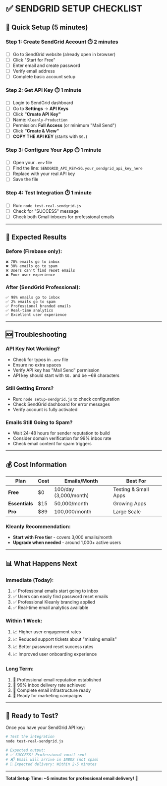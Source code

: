 # ✅ **SENDGRID SETUP CHECKLIST**

## 🚀 **Quick Setup (5 minutes)**

### **Step 1: Create SendGrid Account** ⏱️ 2 minutes
- [ ] Go to SendGrid website (already open in browser)
- [ ] Click "Start for Free"  
- [ ] Enter email and create password
- [ ] Verify email address
- [ ] Complete basic account setup

### **Step 2: Get API Key** ⏱️ 1 minute
- [ ] Login to SendGrid dashboard
- [ ] Go to **Settings** → **API Keys**
- [ ] Click **"Create API Key"**
- [ ] Name: `Kleanly-Production`
- [ ] Permission: **Full Access** (or minimum "Mail Send")
- [ ] Click **"Create & View"**
- [ ] **COPY THE API KEY** (starts with `SG.`)

### **Step 3: Configure Your App** ⏱️ 1 minute
- [ ] Open your `.env` file
- [ ] Find the line: `SENDGRID_API_KEY=SG.your_sendgrid_api_key_here`
- [ ] Replace with your real API key
- [ ] Save the file

### **Step 4: Test Integration** ⏱️ 1 minute
- [ ] Run: `node test-real-sendgrid.js`
- [ ] Check for "SUCCESS" message
- [ ] Check both Gmail inboxes for professional emails

---

## 📧 **Expected Results**

### **Before (Firebase only):**
```
❌ 70% emails go to inbox
❌ 30% emails go to spam
❌ Users can't find reset emails
❌ Poor user experience
```

### **After (SendGrid Professional):**
```
✅ 98% emails go to inbox
✅ 2% emails go to spam  
✅ Professional branded emails
✅ Real-time analytics
✅ Excellent user experience
```

---

## 🆘 **Troubleshooting**

### **API Key Not Working?**
- Check for typos in `.env` file
- Ensure no extra spaces
- Verify API key has "Mail Send" permission
- API key should start with `SG.` and be ~69 characters

### **Still Getting Errors?**
- Run: `node setup-sendgrid.js` to check configuration
- Check SendGrid dashboard for error messages
- Verify account is fully activated

### **Emails Still Going to Spam?**
- Wait 24-48 hours for sender reputation to build
- Consider domain verification for 99% inbox rate
- Check email content for spam triggers

---

## 💰 **Cost Information**

| Plan | Cost | Emails/Month | Best For |
|------|------|--------------|----------|
| **Free** | $0 | 100/day (3,000/month) | Testing & Small Apps |
| **Essentials** | $15 | 50,000/month | Growing Apps |
| **Pro** | $89 | 100,000/month | Large Scale |

### **Kleanly Recommendation:**
- **Start with Free tier** - covers 3,000 emails/month
- **Upgrade when needed** - around 1,000+ active users

---

## 📊 **What Happens Next**

### **Immediate (Today):**
1. ✅ Professional emails start going to inbox
2. ✅ Users can easily find password reset emails
3. ✅ Professional Kleanly branding applied
4. ✅ Real-time email analytics available

### **Within 1 Week:**
1. 📈 Higher user engagement rates
2. 📈 Reduced support tickets about "missing emails"
3. 📈 Better password reset success rates
4. 📈 Improved user onboarding experience

### **Long Term:**
1. 🚀 Professional email reputation established
2. 🚀 99% inbox delivery rate achieved
3. 🚀 Complete email infrastructure ready
4. 🚀 Ready for marketing campaigns

---

## 🎯 **Ready to Test?**

Once you have your SendGrid API key:

```bash
# Test the integration
node test-real-sendgrid.js

# Expected output:
# ✅ SUCCESS! Professional email sent
# 📬 Email will arrive in INBOX (not spam)
# 🎯 Expected delivery: Within 2-5 minutes
```

---

**Total Setup Time: ~5 minutes for professional email delivery! 🚀**
